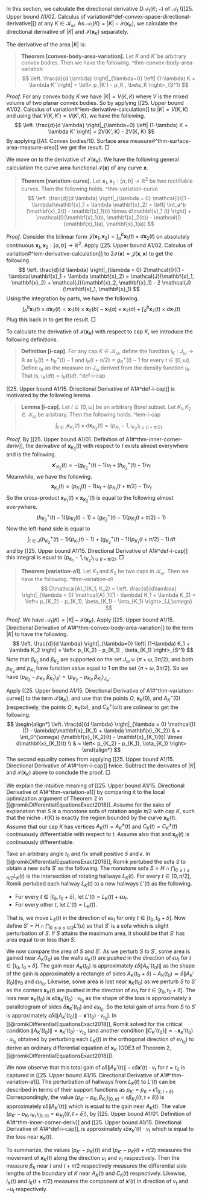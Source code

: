 In this section, we calculate the directional derivative $D\mathcal{A}_1(K; -)$ of $\mathcal{A}_1$ ([[25. Upper bound A1/02. Calculus of variation#^def-convex-space-directional-derivative]]) at any $K \in \mathcal{K}_{\omega}$. As $\mathcal{A}_1(K) = \left| K \right| - \mathcal{I}(\mathbf{x}_K)$, we calculate the directional derivative of $|K|$ and $\mathcal{I}(\mathbf{x}_K)$ separately.

The derivative of the area $|K|$ is:

> __Theorem [convex-body-area-variation].__ Let $K$ and $K'$ be arbitrary convex bodies. Then we have the following. ^thm-convex-body-area-variation
$$
\left. \frac{d}{d \lambda} \right|_{\lambda=0} \left| (1-\lambda) K + \lambda K' \right|  = \left< p_{K'} - p_K , \beta_K \right>_{S^1} 
$$

_Proof._ For any convex body $K$ we have $|K| = V(K, K)$ where $V$ is the mixed volume of two planar convex bodies. So by applying [[25. Upper bound A1/02. Calculus of variation#^lem-derivative-calculation]] to $|K| = V(K, K)$ and using that $V(K, K') = V(K', K)$, we have the following.
$$
\left. \frac{d}{d \lambda} \right|_{\lambda=0} \left| (1-\lambda) K + \lambda K' \right| = 2V(K', K) - 2V(K, K)  
$$
By applying [[A1. Convex bodies/10. Surface area measure#^thm-surface-area-measure-area]] we get the result. □

We move on to the derivative of $\mathcal{I}(\mathbf{x}_K)$. We have the following general calculation the curve area functional $\mathcal{I}(\mathbf{x})$ of any curve $\mathbf{x}$.

> __Theorem [variation-curve].__ Let $\mathbf{x}_1, \mathbf{x}_2 : [a, b]\to\mathbb{R}^2$ be two rectifiable curves. Then the following holds. ^thm-variation-curve
$$
\left. \frac{d}{d \lambda} \right|_{\lambda = 0} \mathcal{I}((1 - \lambda)\mathbf{x}_1 + \lambda \mathbf{x}_2) = \left[ \int_a^b (\mathbf{x}_2(t) - \mathbf{x}_1(t))  \times d\mathbf{x}_1 (t) \right] +  \mathcal{I}(\mathbf{x}_1(b), \mathbf{x}_2(b)) - \mathcal{I}(\mathbf{x}_1(a), \mathbf{x}_1(a))
$$

_Proof._ Consider the bilinear form $\mathcal{J}(\mathbf{x}_1, \mathbf{x}_2) = \int_a ^b \mathbf{x}_1(t) \times d \mathbf{x}_2(t)$ on absolutely continuous $\mathbf{x}_1, \mathbf{x}_2 : [a, b] \to \mathbb{R}^2$. Apply [[25. Upper bound A1/02. Calculus of variation#^lem-derivative-calculation]] to $2\mathcal{I}(\mathbf{x}) = \mathcal{J}(\mathbf{x}, \mathbf{x})$ to get the following.
$$
\left. \frac{d}{d \lambda} \right|_{\lambda = 0} 2\mathcal{I}((1 - \lambda)\mathbf{x}_1 + \lambda \mathbf{x}_2) = \mathcal{J}(\mathbf{x}_1, \mathbf{x}_2) + \mathcal{J}(\mathbf{x}_2, \mathbf{x}_1) - 2 \mathcal{J}(\mathbf{x}_1, \mathbf{x}_1)
$$
Using the integration by parts, we have the following.
$$
\int_a^b \mathbf{x}_1(t) \times d \mathbf{x}_2(t) = \mathbf{x}_1 (b) \times \mathbf{x}_2(b) - \mathbf{x}_1(a) \times \mathbf{x}_2(a) + \int_a^b \mathbf{x}_2(t) \times d\mathbf{x}_1 (t)
$$
Plug this back in to get the result. □

To calculate the derivative of $\mathcal{I}(\mathbf{x}_K)$ with respect to cap $K$, we introduce the following definitions.

> __Definition [i-cap].__ For any cap $K \in \mathcal{K}_{\omega}$, define the function $i_K : J_\omega \to \mathbb{R}$ as $i_K(t) = h_K^+(t) - 1$ and $i_K(t + \pi / 2) = g^+_K(t) - 1$ for every $t \in [0, \omega]$. Define $\iota_K$ as the measure on $J_\omega$ derived from the density function $i_K$. That is, $\iota_K(dt) = i_K(t) dt$. ^def-i-cap

[[25. Upper bound A1/15. Directional Derivative of A1#^def-i-cap]] is motivated by the following lemma.

> __Lemma [i-cap].__ Let $I \subseteq [0, \omega]$ be an arbitrary Borel subset. Let $K_1, K_2 \in \mathcal{K}_{\omega}$ be arbitrary. Then the following holds. ^lem-i-cap
$$
\int_{t \in I} \mathbf{x}_{K_1}(t) \times d \mathbf{x}_{K_2} (t) = \left< p_{K_1} - 1, \iota_{K_2} \right>_{I \cup (I + \pi/2)} 
$$

_Proof._ By [[25. Upper bound A1/01. Definition of A1#^thm-inner-corner-deriv]], the derivative of $\mathbf{x}_{K_2}(t)$ with respect to $t$ exists almost everywhere and is the following.
$$
\mathbf{x}'_{K_2}(t) = -(g_{K_2}^+(t) - 1) u_t + (h_{K_2}^+(t) - 1) v_t
$$
Meanwhile, we have the following.
$$
\mathbf{x}_{K_1}(t) = (p_{K_1} (t) - 1) u_t + 
(p_{K_1} (t + \pi / 2) - 1) v_t
$$
So the cross-product $\mathbf{x}_{K_1}(t) \times \mathbf{x}_{K_2}'(t)$ is equal to the following almost everywhere.
$$
(h_{K_2}^+(t) - 1) (p_{K_1} (t) - 1) + (g_{K_2}^+(t) - 1) (p_{K_1} (t + \pi / 2) - 1)
$$
Now the left-hand side is equal to
$$
\int_{t \in J} (h_{K_2}^+(t) - 1) (p_{K_1} (t) - 1) + (g_{K_2}^+(t) - 1) (p_{K_1} (t + \pi / 2) - 1) \, dt
$$
and by [[25. Upper bound A1/15. Directional Derivative of A1#^def-i-cap]] this integral is equal to $\left< p_{K_1} - 1, \iota_{K_2} \right>_{I \cup (I + \pi/2)}$. □

> __Theorem [variation-a1].__ Let $K_1$ and $K_2$ be two caps in $\mathcal{K}_{\omega}$. Then we have the following. ^thm-variation-a1
$$
D\mathcal{A}_1(K_1; K_2) = \left. \frac{d}{d\lambda} \right|_{\lambda = 0} \mathcal{A}_1((1 - \lambda) K_1 + \lambda K_2)
= \left< p_{K_2} - p_{K_1}, \beta_{K_1} - \iota_{K_1} \right>_{J_\omega}
$$

_Proof._ We have $\mathcal{A}_1(K) = |K| - \mathcal{I}(\mathbf{x}_K)$. Apply [[25. Upper bound A1/15. Directional Derivative of A1#^thm-convex-body-area-variation]] to the term $|K|$ to have the following.
$$
\left. \frac{d}{d \lambda} \right|_{\lambda=0} \left| (1-\lambda) K_1 + \lambda K_2 \right|  = \left< p_{K_2} - p_{K_1} , \beta_{K_1} \right>_{S^1}
$$
Note that $\beta_{K_1}$ and $\beta_{K_2}$ are supported on the set $J_\omega \cup \left\{ \pi + \omega, 3\pi/2 \right\}$, and both $p_{K_2}$ and $p_{K_1}$ have function value equal to 1 on the set $\left\{ \pi + \omega, 3\pi/2 \right\}$. So we have $\left< p_{K_2} - p_{K_1} , \beta_{K_1} \right>_{S^1} = \left< p_{K_2} - p_{K_1} , \beta_{K_1} \right>_{J_\omega}$.

Apply [[25. Upper bound A1/15. Directional Derivative of A1#^thm-variation-curve]] to the term $\mathcal{I}(\mathbf{x}_K)$, and use that the points $O$, $\mathbf{x}_{K}(0)$, and $A^-_K(0)$ (respectively, the points $O$, $\mathbf{x}_K(\omega)$, and $C_K^+(\omega)$) are colinear to get the following.
$$
\begin{align*}
\left. \frac{d}{d \lambda} \right|_{\lambda = 0} \mathcal{I}((1 - \lambda)\mathbf{x}_{K_1} + \lambda \mathbf{x}_{K_2}) & = \int_0^{\omega} (\mathbf{x}_{K_2}(t) - \mathbf{x}_{K_1}(t)) \times d\mathbf{x}_{K_1}(t) \\
& = \left< p_{K_2} - p_{K_1}, \iota_{K_1} \right> 
\end{align*}
$$
The second equality comes from applying [[25. Upper bound A1/15. Directional Derivative of A1#^lem-i-cap]] twice. Subtract the derivates of $|K|$ and $\mathcal{I}(\mathbf{x}_K)$ above to conclude the proof. □

We explain the intuitive meaning of [[25. Upper bound A1/15. Directional Derivative of A1#^thm-variation-a1]] by comparing it to the local optimization argument of Theorem 2 in [[@romikDifferentialEquationsExact2018]]. Assume for the sake of explanation that $S$ is a monotone sofa of rotation angle $\pi/2$ with cap $K$, such that the niche $\mathcal{N}(K)$ is exactly the region bounded by the curve $\mathbf{x}_K(t)$. Assume that our cap $K$ has vertices $A_K(t) = A_K^{\pm}(t)$ and $C_K(t) = C_K^{\pm}(t)$ continuously differentiable with respect to $t$. Assume also that and $\mathbf{x}_K(t)$ is continuously differentiable.

Take an arbitrary angle $t_0$ and fix small positive $\delta$ and $\epsilon$. In [[@romikDifferentialEquationsExact2018]], Romik pertubed the sofa $S$ to obtain a new sofa $S'$ as the following. The monotone sofa $S = H \cap \bigcap_{0 \leq t \leq \pi/2} L_K(t)$ is the intersection of rotating hallways $L_K(t)$. For every $t \in [0, \pi/2]$, Romik pertubed each hallway $L_K(t)$ to a new hallways $L'(t)$ as the following.

- For every $t \in [t_0, t_0 + \delta]$, let $L'(t) = L_K(t) + \epsilon u_t$.
- For every other $t$, let $L'(t) = L_K(t)$.

That is, we move $L_S(t)$ in the direction of $\epsilon u_t$ for only $t \in [t_0, t_0 + \delta]$. Now define $S' = H \cap \bigcap_{0 \leq u \leq \pi/2} L'(u)$ so that $S'$ is a sofa which is slight perturbation of $S$. If $S$ attains the maximum area, it should be that $S'$ has area equal to or less than $S$.

We now compare the area of $S$ and $S'$. As we perturb $S$ to $S'$, some area is gained near $A_K(t_0)$ as the walls $a_K(t)$ are pushed in the direction of $\epsilon u_t$ for $t \in [t_0, t_0 + \delta]$. The gain near $A_K(t_0)$ is approximately $\epsilon \delta \left\lVert A_K'(t_0) \right\rVert$ as the shape of the gain is approximately a rectangle of sides $A_K(t_0 + \delta) - A_K(t_0) \simeq \delta \left\lVert A_K'(t_0) \right\rVert v_0$ and $\epsilon u_{t_0}$. Likewise, some area is lost near $\mathbf{x}_K(t_0)$ as we perturb $S$ to $S'$ as the corners $\mathbf{x}_K(t)$ are pushed in the direction of $\epsilon u_t$ for $t \in [t_0, t_0 + \delta]$. The loss near $\mathbf{x}_K(t_0)$ is $\epsilon \delta \mathbf{x}_K'(t_0) \cdot v_{t_0}$ as the shape of the loss is approximately a parallelogram of sides $\delta \mathbf{x}_K'(t_0)$ and $\epsilon u_{t_0}$. So the total gain of area from $S$ to $S'$ is approximately $\epsilon \delta \left(  \left\lVert A_K'(t_0) \right\rVert - \mathbf{x}'(t_0) \cdot v_{t_0} \right)$. In [[@romikDifferentialEquationsExact2018]], Romik solved for the critical condition $\left\lVert A_K'(t_0) \right\rVert = \mathbf{x}_K'(t_0) \cdot v_{t_0}$ (and another condition $\left\lVert C_K'(t_0) \right\rVert = - \mathbf{x}_K'(t_0) \cdot u_{t_0}$ obtained by perturbing each $L_K(t)$ in the orthogonal direction of $\epsilon v_{t_0}$) to derive an ordinary differential equation of $\mathbf{x}_K$ (ODE3 of Theorem 2, [[@romikDifferentialEquationsExact2018]]).

We now observe that this total gain of $\epsilon \delta \left\lVert A_K'(t) \right\rVert - \epsilon \delta \mathbf{x}'(t) \cdot v_t$ for $t = t_0$ is captured in [[25. Upper bound A1/15. Directional Derivative of A1#^thm-variation-a1]]. The perturbation of hallways from $L_K(t)$ to $L'(t)$ can be described in terms of their support functions as $p_{K'} = p_K + \epsilon 1_{[t, t + \delta]}$. Correspondingly, the value $\left< p_{K'} - p_{K}, \beta_{K_1}  \right>_{[0, \pi]} = \epsilon \beta_{K_1}((t, t + \delta])$ is approximately $\epsilon \delta \left\lVert A_K'(t) \right\rVert$ which is equal to the gain near $A_K(t)$. The value $\left< p_{K'} - p_{K}, \iota_{K_1}  \right>_{[0, \pi]} = \epsilon \iota_{K_1}((t, t + \delta])$, by [[25. Upper bound A1/01. Definition of A1#^thm-inner-corner-deriv]] and [[25. Upper bound A1/15. Directional Derivative of A1#^def-i-cap]], is approximately $\epsilon \delta \mathbf{x}_{K}'(t) \cdot v_t$ which is equal to the loss near $\mathbf{x}_K(t)$.

To summarize, the values $(p_{K'} - p_{K})(t)$ and $(p_{K'} - p_{K})(t + \pi/2)$ measures the movement of $\mathbf{x}_K(t)$ along the direction $u_t$ and $v_t$ respectively. Then the measure $\beta_{K}$ near $t$ and $t + \pi/2$ respectively measures the differential side lengths of the boundary of $K$ near $A_K(t)$ and $C_K(t)$ respectively. Likewise, $i_K(t)$ and $i_K(t + \pi/2)$ measures the component of $\mathbf{x}'(t)$ in direction of $v_t$ and $-u_t$ respectively.